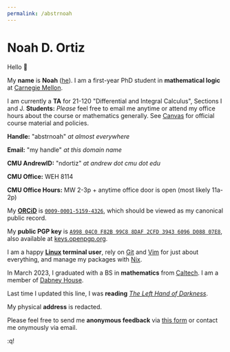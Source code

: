 ```yaml
---
permalink: /abstrnoah
---
```


# Noah D. Ortiz

Hello 👋

My __name__ is __Noah__ ([he][pronouns]). I am a first-year PhD student in __mathematical logic__ at [Carnegie Mellon][cmu].

I am currently a __TA__ for 21-120 "Differential and Integral Calculus", Sections I and J. __Students:__ _Please_ feel free to email me anytime or attend my office hours about the course or mathematics generally. See [Canvas][canvas] for official course material and policies.

__Handle:__ "abstrnoah" _at almost everywhere_

__Email:__ "my handle" _at this domain name_

__CMU AndrewID:__ "ndortiz" _at andrew dot cmu dot edu_

__CMU Office:__ WEH 8114

__CMU Office Hours:__ MW 2-3p + anytime office door is open (most likely 11a-2p)

My [__ORCiD__][orcid] is [`0009-0001-5159-4326`][orcid-id],
which should be viewed as my canonical public record.

My __public PGP key__ is
[`A998 04C0 F82B 99C8 8DAF 2CFD 3943 6096 D088 07E8`][pgpkey],
also available at [keys.openpgp.org][pgpkey-on-keyserver].

I am a happy __[Linux][5] terminal user__, rely on [Git][git] and
[Vim][vim] for just about everything, and manage my packages with [Nix][nix].

In March 2023, I graduated with a BS in __mathematics__ from [Caltech][caltech]. I am a member of [Dabney House][dabney].

Last time I updated this line, I was __reading__ [_The Left Hand of Darkness_](https://en.wikipedia.org/wiki/The_Left_Hand_of_Darkness).

My physical __address__ is redacted.

Please feel free to send me __anonymous feedback__ via [this form][2] or contact me onymously via email.

:q!


[1]: https://github.com/abstrnoah
[2]: /abstrnoah/roast
[caltech]: https://caltech.edu/
[dabney]: https://dabney.caltech.edu
[5]: https://www.kernel.org/
[dotfiles]: https://en.wikipedia.org/wiki/Hidden_file_and_hidden_directory
[mydotfiles]: https://github.com/abstrnoah/dotfiles/
[vim]: https://www.vim.org/
[git]: https://git-scm.com/
[tmux]: https://github.com/tmux/tmux/wiki
[nix]: https://nixos.org/
[pgpkey-on-keyserver]: https://keys.openpgp.org/vks/v1/by-fingerprint/A99804C0F82B99C88DAF2CFD39436096D08807E8
[pgpkey]: /abstrnoah/public-key.pgp
[dst]: https://en.wikipedia.org/wiki/Descriptive_set_theory
[zoltan]: http://vidnyanz.elte.hu/index.html
[headrev]: https://github.com/abstrnoah/abstrnoah.github.io/tree/main
[cmu]: https://cmu.edu/
[orcid]: https://orcid.org/
[orcid-id]: https://orcid.org/0009-0001-5159-4326
[pronouns]: https://mypronouns.org/he
[canvas]: https://canvas.cmu.edu
